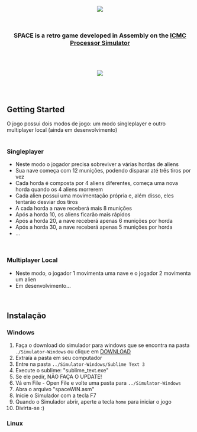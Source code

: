<p align="center">
  <img src="https://user-images.githubusercontent.com/81593054/207998046-34a07214-4fa5-4729-8108-919f758d39ac.png"/>
</p>
<BR>
<h3 align="center">SPACE is a retro game developed in Assembly on the 
  <a href="https://github.com/simoesusp/Processador-ICMC">ICMC Processor Simulator</a>
</h3>
<BR>
<BR>
<p align="center">
  <img src="https://user-images.githubusercontent.com/81593054/207996163-063299bb-0474-4aa2-a094-721d9c5093f4.gif"/>
</p>
<BR>
<BR>

## Getting Started
O jogo possui dois modos de jogo: um modo singleplayer e outro multiplayer local (ainda em desenvolvimento)
<BR>
<BR>
  
### Singleplayer
- Neste modo o jogador precisa sobreviver a várias hordas de aliens
- Sua nave começa com 12 munições, podendo disparar até três tiros por vez
- Cada horda é composta por 4 aliens diferentes, começa uma nova horda quando os 4 aliens morrerem
- Cada alien possui uma movimentação própria e, além disso, eles tentarão desviar dos tiros
- A cada horda a nave receberá mais 8 munições
- Após a horda 10, os aliens ficarão mais rápidos
- Após a horda 20, a nave receberá apenas 6 munições por horda
- Após a horda 30, a nave receberá apenas 5 munições por horda
- ...
<BR>

### Multiplayer Local
- Neste modo, o jogador 1 movimenta uma nave e o jogador 2 movimenta um alien
- Em desenvolvimento...
<BR>
  
## Instalação
  ### Windows
  1) Faça o download do simulador para windows que se encontra na pasta `./Simulator-Windows` ou clique em [DOWNLOAD](https://github.com/MHUSP/projetos-simoes/blob/main/Simulator-Windows/Simulator-Windows.zip?raw=true)
  2) Extraía a pasta em seu computador
  3) Entre na pasta `../Simulator-Windows/Sublime Text 3`
  4) Execute o sublime: "sublime_text.exe"
  5) Se ele pedir, NÃO FAÇA O UPDATE!
  6) Vá em File - Open File e volte uma pasta para `../Simulator-Windows`
  7) Abra o arquivo "spaceWIN.asm"
  8) Inicie o Simulador com a tecla F7
  9) Quando o Simulador abrir, aperte a tecla `home` para iniciar o jogo
  10) Divirta-se :)
  
  ### Linux
